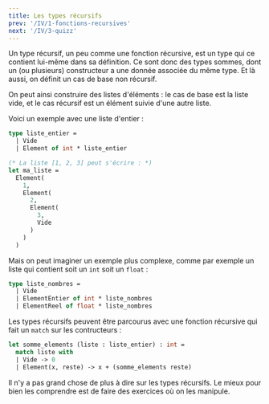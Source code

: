 ```yaml
---
title: Les types récursifs
prev: '/IV/1-fonctions-recursives'
next: '/IV/3-quizz'
---
```


Un type récursif, un peu comme une fonction récursive, est un type qui ce contient
lui-même dans sa définition. Ce sont donc des types sommes, dont un (ou plusieurs)
constructeur a une donnée associée du même type. Et là aussi, on définit un cas de base
non récursif.

On peut ainsi construire des listes d'éléments : le cas de base est la liste vide,
et le cas récursif est un élément suivie d'une autre liste.

Voici un exemple avec une liste d'entier :

```ocaml
type liste_entier =
  | Vide
  | Element of int * liste_entier

(* La liste [1, 2, 3] peut s'écrire : *)
let ma_liste =
  Element(
    1,
    Element(
      2,
      Element(
        3,
        Vide
      )
    )
  )
```

Mais on peut imaginer un exemple plus complexe, comme par exemple un liste qui contient soit
un `int` soit un `float` :

```ocaml
type liste_nombres =
  | Vide
  | ElementEntier of int * liste_nombres
  | ElementReel of float * liste_nombres
```

Les types récursifs peuvent être parcourus avec une fonction récursive qui fait un `match` sur les contructeurs :

```ocaml
let somme_elements (liste : liste_entier) : int =
  match liste with
  | Vide -> 0
  | Element(x, reste) -> x + (somme_elements reste)
```

Il n'y a pas grand chose de plus à dire sur les types récursifs. Le mieux pour bien les comprendre est de faire des
exercices où on les manipule.
